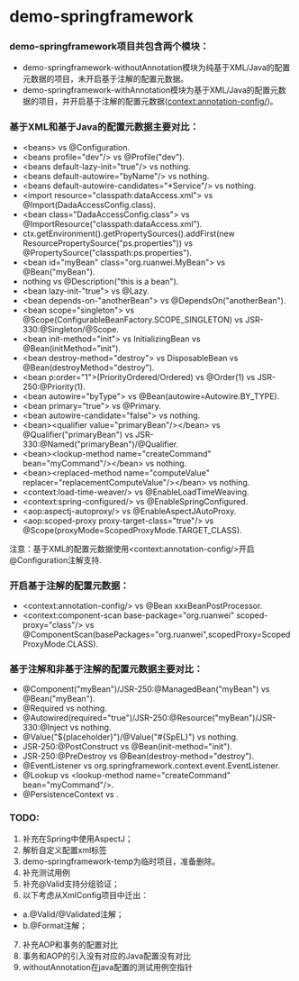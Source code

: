 # demo-springframework

### demo-springframework项目共包含两个模块：
- demo-springframework-withoutAnnotation模块为纯基于XML/Java的配置元数据的项目，未开启基于注解的配置元数据。
- demo-springframework-withAnnotation模块为基于XML/Java的配置元数据的项目，并开启基于注解的配置元数据(<context:annotation-config/>)。

### 基于XML和基于Java的配置元数据主要对比：
- &lt;beans> vs @Configuration.
- &lt;beans profile="dev"/> vs @Profile("dev").
- &lt;beans default-lazy-init="true"/> vs nothing.
- &lt;beans default-autowire="byName"/> vs nothing.
- &lt;beans default-autowire-candidates="*Service"/> vs nothing.
- &lt;import resource="classpath:dataAccess.xml"> vs @Import(DadaAccessConfig.class).
- &lt;bean class="DadaAccessConfig.class"> vs @ImportResource("classpath:dataAccess.xml").
- ctx.getEnvironment().getPropertySources().addFirst(new ResourcePropertySource("ps.properties")) vs @PropertySource("classpath:ps.properties").
- &lt;bean id="myBean" class="org.ruanwei.MyBean"> vs @Bean("myBean").
- nothing vs @Description("this is a bean").
- &lt;bean lazy-init-"true"> vs @Lazy.
- &lt;bean depends-on-"anotherBean"> vs @DependsOn("anotherBean").
- &lt;bean scope="singleton"> vs @Scope(ConfigurableBeanFactory.SCOPE_SINGLETON) vs JSR-330:@Singleton/@Scope.
- &lt;bean init-method="init"> vs InitializingBean vs @Bean(initMethod="init").
- &lt;bean destroy-method="destroy"> vs DisposableBean vs @Bean(destroyMethod="destroy").
- &lt;bean p:order="1">(PriorityOrdered/Ordered) vs @Order(1) vs JSR-250:@Priority(1).
- &lt;bean autowire="byType"> vs @Bean(autowire=Autowire.BY_TYPE).
- &lt;bean primary="true"> vs @Primary.
- &lt;bean autowire-candidate="false"> vs nothing.
- &lt;bean>&lt;qualifier value="primaryBean"/>&lt;/bean> vs @Qualifier("primaryBean") vs JSR-330:@Named("primaryBean")/@Qualifier.
- &lt;bean>&lt;lookup-method name="createCommand" bean="myCommand"/>&lt;/bean> vs nothing.
- &lt;bean>&lt;replaced-method name="computeValue" replacer="replacementComputeValue"/>&lt;/bean> vs nothing.
- &lt;context:load-time-weaver/> vs @EnableLoadTimeWeaving.
- &lt;context:spring-configured/> vs @EnableSpringConfigured.
- &lt;aop:aspectj-autoproxy/> vs @EnableAspectJAutoProxy.
- &lt;aop:scoped-proxy proxy-target-class="true"/> vs @Scope(proxyMode=ScopedProxyMode.TARGET_CLASS).
<p>注意：基于XML的配置元数据使用&lt;context:annotation-config/>开启@Configuration注解支持.

### 开启基于注解的配置元数据：
- &lt;context:annotation-config/> vs @Bean xxxBeanPostProcessor.
- &lt;context:component-scan base-package="org.ruanwei" scoped-proxy="class"/> vs @ComponentScan(basePackages="org.ruanwei",scopedProxy=ScopedProxyMode.CLASS).

### 基于注解和非基于注解的配置元数据主要对比：
- @Component("myBean")/JSR-250:@ManagedBean("myBean") vs @Bean("myBean").
- @Required vs nothing.
- @Autowired(required="true")/JSR-250:@Resource("myBean")/JSR-330:@Inject vs nothing.
- @Value("${placeholder}")/@Value("#{SpEL}") vs nothing.
- JSR-250:@PostConstruct vs @Bean(init-method="init").
- JSR-250:@PreDestroy vs @Bean(destroy-method="destroy").
- @EventListener vs org.springframework.context.event.EventListener.
- @Lookup vs &lt;lookup-method name="createCommand" bean="myCommand"/>.
- @PersistenceContext vs .

### TODO:
1. 补充在Spring中使用AspectJ；
2. 解析自定义配置xml标签
3. demo-springframework-temp为临时项目，准备删除。
4. 补充测试用例
5. 补充@Valid支持分组验证；
6. 以下考虑从XmlConfig项目中迁出：
- a.@Valid/@Validated注解；
- b.@Format注解；
7. 补充AOP和事务的配置对比
8. 事务和AOP的引入没有对应的Java配置没有对比
9. withoutAnnotation在java配置的测试用例空指针
